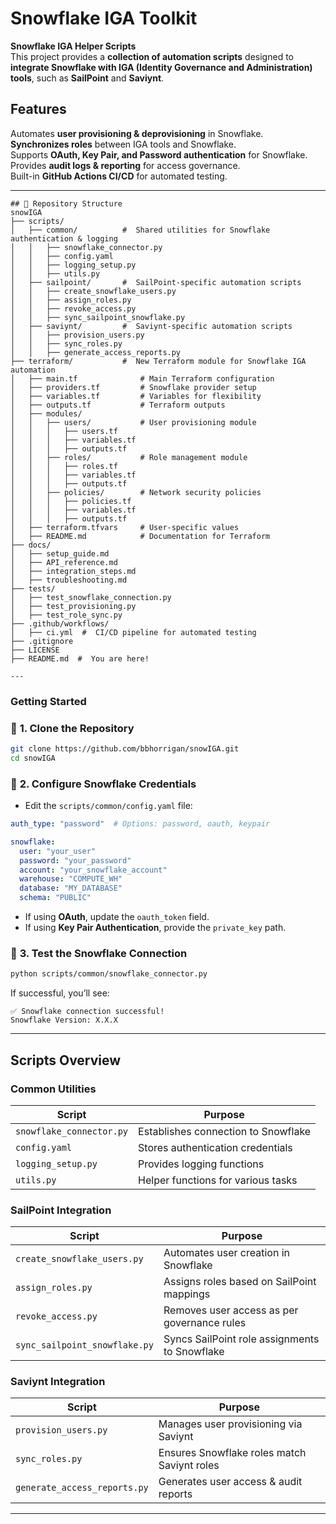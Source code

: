 ### 

# Snowflake IGA Toolkit

 **Snowflake IGA Helper Scripts**  
This project provides a **collection of automation scripts** designed to **integrate Snowflake with IGA (Identity Governance and Administration) tools**, such as **SailPoint** and **Saviynt**.

## Features
Automates **user provisioning & deprovisioning** in Snowflake.  
**Synchronizes roles** between IGA tools and Snowflake.  
Supports **OAuth, Key Pair, and Password authentication** for Snowflake.  
Provides **audit logs & reporting** for access governance.  
Built-in **GitHub Actions CI/CD** for automated testing.

---
```
## 📂 Repository Structure
snowIGA
├── scripts/
│   ├── common/          #  Shared utilities for Snowflake authentication & logging
│   │   ├── snowflake_connector.py
│   │   ├── config.yaml
│   │   ├── logging_setup.py
│   │   ├── utils.py
│   ├── sailpoint/       #  SailPoint-specific automation scripts
│   │   ├── create_snowflake_users.py
│   │   ├── assign_roles.py
│   │   ├── revoke_access.py
│   │   ├── sync_sailpoint_snowflake.py
│   ├── saviynt/         #  Saviynt-specific automation scripts
│   │   ├── provision_users.py
│   │   ├── sync_roles.py
│   │   ├── generate_access_reports.py
├── terraform/           #  New Terraform module for Snowflake IGA automation
│   ├── main.tf              # Main Terraform configuration
│   ├── providers.tf         # Snowflake provider setup
│   ├── variables.tf         # Variables for flexibility
│   ├── outputs.tf           # Terraform outputs
│   ├── modules/
│   │   ├── users/           # User provisioning module
│   │   │   ├── users.tf
│   │   │   ├── variables.tf
│   │   │   ├── outputs.tf
│   │   ├── roles/           # Role management module
│   │   │   ├── roles.tf
│   │   │   ├── variables.tf
│   │   │   ├── outputs.tf
│   │   ├── policies/        # Network security policies
│   │   │   ├── policies.tf
│   │   │   ├── variables.tf
│   │   │   ├── outputs.tf
│   ├── terraform.tfvars     # User-specific values
│   ├── README.md            # Documentation for Terraform
├── docs/
│   ├── setup_guide.md
│   ├── API_reference.md
│   ├── integration_steps.md
│   ├── troubleshooting.md
├── tests/
│   ├── test_snowflake_connection.py
│   ├── test_provisioning.py
│   ├── test_role_sync.py
├── .github/workflows/
│   ├── ci.yml  #  CI/CD pipeline for automated testing
├── .gitignore
├── LICENSE
├── README.md  #  You are here! 

---
```
###  **Getting Started**

### 🔹 **1. Clone the Repository**
```bash
git clone https://github.com/bbhorrigan/snowIGA.git
cd snowIGA
```

### 🔹 **2. Configure Snowflake Credentials**
- Edit the `scripts/common/config.yaml` file:
```yaml
auth_type: "password"  # Options: password, oauth, keypair

snowflake:
  user: "your_user"
  password: "your_password"
  account: "your_snowflake_account"
  warehouse: "COMPUTE_WH"
  database: "MY_DATABASE"
  schema: "PUBLIC"
```
- If using **OAuth**, update the `oauth_token` field.
- If using **Key Pair Authentication**, provide the `private_key` path.

### 🔹 **3. Test the Snowflake Connection**
```bash
python scripts/common/snowflake_connector.py
```
If successful, you’ll see:
```
✅ Snowflake connection successful!
Snowflake Version: X.X.X
```

---

##  **Scripts Overview**
###  **Common Utilities**
| Script                    | Purpose |
|---------------------------|---------|
| `snowflake_connector.py`  | Establishes connection to Snowflake |
| `config.yaml`             | Stores authentication credentials |
| `logging_setup.py`        | Provides logging functions |
| `utils.py`                | Helper functions for various tasks |

### **SailPoint Integration**
| Script                         | Purpose |
|---------------------------------|---------|
| `create_snowflake_users.py`     | Automates user creation in Snowflake |
| `assign_roles.py`               | Assigns roles based on SailPoint mappings |
| `revoke_access.py`              | Removes user access as per governance rules |
| `sync_sailpoint_snowflake.py`   | Syncs SailPoint role assignments to Snowflake |

###  **Saviynt Integration**
| Script                      | Purpose |
|------------------------------|---------|
| `provision_users.py`         | Manages user provisioning via Saviynt |
| `sync_roles.py`              | Ensures Snowflake roles match Saviynt roles |
| `generate_access_reports.py` | Generates user access & audit reports |

---






